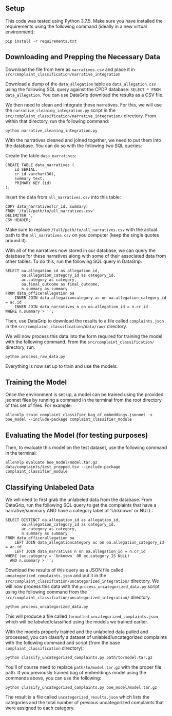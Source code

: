 ## Setup

This code was tested using Python 3.7.5. Make sure you have installed the requirements using the following command (ideally in a new virtual environment):

`pip install -r requirements.txt`

## Downloading and Prepping the Necessary Data

Download the file from here as `narratives.csv` and place it in `src/complaint_classification/narrative_integration`

Download a dump of the `data_allegation` table as `data_allegation.csv` using the following SQL query against the CPDP database: `SELECT * FROM data_allegation`. You can use DataGrip download the results as a CSV file.

We then need to clean and integrate these narratives. For this, we will use the `narrative_cleaning_integration.py` script in the `src/complaint_classification/narrative_integration/` directory. From within that directory, run the following command:

`python narrative_cleaning_integration.py`

With the narratives cleaned and joined together, we need to put them into the database. You can do so with the following two SQL queries:

Create the table `data_narratives`:
```
CREATE TABLE data_narratives (
    id SERIAL,
    cr_id varchar(30),
    summary text,
    PRIMARY KEY (id)
);
```

Insert the data from `all_narratives.csv` into this table:

```
COPY data_narratives(cr_id, summary)
FROM '/full/path/to/all_narratives.csv'
DELIMITER ','
CSV HEADER;
```

Make sure to replace `/full/path/to/all_narratives.csv` with the actual path to the `all_narratives.csv` on you computer (keep the single quotes around it).

With all of the narratives now stored in our database, we can query the database for these narratives along with some of their associated data from other tables. To do this, run the following SQL query in DataGrip:

```
SELECT oa.allegation_id as allegation_id,
       oa.allegation_category_id as category_id,
       ac.category as category,
       oa.final_outcome as final_outcome,
       n.summary as summary
FROM data_officerallegation oa
    INNER JOIN data_allegationcategory ac on oa.allegation_category_id = ac.id
    INNER JOIN data_narratives n on oa.allegation_id = n.cr_id
WHERE n.summary > '';
```

Then, use DataGrip to download the results to a file called `complaints.json` in the `src/complaint_classification/data/raw/` directory.

We will now process this data into the form required for training the model with the following command. From the `src/complaint_classification/` directory, run:

`python process_raw_data.py`

Everything is now set up to train and use the models.

## Training the Model
Once the environment is set up, a model can be trained using the provided jsonnet files by running a command in the terminal from the root directory of this set of files. For example:

`allennlp train complaint_classifier_bag_of_embeddings.jsonnet -s boe_model --include-package complaint_classifier_module`


## Evaluating the Model (for testing purposes)
Then, to evaluate this model on the test dataset, use the following command in the terminal:

`allennlp evaluate boe_model/model.tar.gz data/complaints/test_prepped.tsv --include-package complaint_classifier_module`

## Classifying Unlabeled Data

We will need to first grab the unlabeled data from the database. From DataGrip, run the following SQL query to get the complaints that have a narrative/summary AND have a category label of 'Unknown' or NULL:

```
SELECT DISTINCT oa.allegation_id as allegation_id,
       oa.allegation_category_id as category_id,
       ac.category as category,
       n.summary as summary
FROM data_officerallegation oa
    LEFT JOIN data_allegationcategory ac on oa.allegation_category_id = ac.id
    LEFT JOIN data_narratives n on oa.allegation_id = n.cr_id
WHERE (ac.category = 'Unknown' OR ac.category IS NULL)
  AND n.summary > '';
```

Download the results of this query as a JSON file called `uncategorized_complaints.json` and put it in the `src/complaint_classifcation/uncategorized_integration/` directory. We will now process this data with the `process_uncategorized_data.py` script using the following command from the `src/complaint_classifcation/uncategorized_integration/` directory.

`python process_uncategorized_data.py`

This will produce a file called `formatted_uncategorized_complaints.json` which will be labeled/classified using the models we trained earlier. 

With the models properly trained and the unlabeled data pulled and processed, you can classify a dataset of unlabled/uncategorized complaints with the following command and script (from the base `complaint_classification` directory):

`python classify_uncategorized_complaints.py path/to/model.tar.gz`

You'll of course need to replace `path/to/model.tar.gz` with the proper file path. If you previously trained bag of embeddings model using the commands above, you can use the following:

`python classify_uncategorized_complaints.py boe_model/model.tar.gz`

The result is a file called `uncategorized_results.json` which lists the categories and the total number of previous uncategorized complaints that were assigned to each category.


